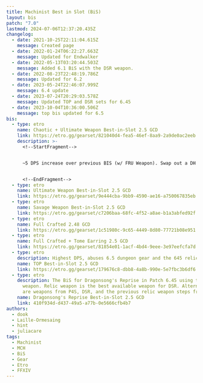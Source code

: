 ```yaml
---
title: Machinist Best in Slot (BiS)
layout: bis
patch: "7.0"
lastmod: 2024-07-06T12:37:20.435Z
changelog:
  - date: 2021-10-25T22:11:04.615Z
    message: Created page
  - date: 2022-01-24T06:22:27.663Z
    message: Updated for Endwalker
  - date: 2022-05-13T03:20:44.503Z
    message: Added 6.1 BiS with the DSR weapon.
  - date: 2022-08-23T22:48:19.786Z
    message: Updated for 6.2
  - date: 2023-05-24T22:46:07.999Z
    message: 6.4 update
  - date: 2023-07-24T20:29:03.578Z
    message: Updated TOP and DSR sets for 6.45
  - date: 2023-10-04T10:36:00.506Z
    message: top bis updated for 6.5
bis:
  - type: etro
    name: Chaotic + Ultimate Weapon Best-in-Slot 2.5 GCD
    link: https://etro.gg/gearset/821040d4-fea5-46ef-8aa9-2a9de0ac2eeb
    description: >-
      <!--StartFragment-->


      ~5 DPS increase over previous BIS (w/ FRU Weapon). Swap out a DH meld for a DET meld on the Augmented Quetzalli Ring.


      <!--EndFragment-->
  - type: etro
    name: Ultimate Weapon Best-in-Slot 2.5 GCD
    link: https://etro.gg/gearset/9e444cba-9bb9-4590-ae16-a750067835eb
  - type: etro
    name: Savage Weapon Best-in-Slot 2.5 GCD
    link: https://etro.gg/gearset/c7206baa-68fc-4f52-a8ae-b1a3abfed92f
  - type: etro
    name: Full Crafted 2.48 GCD
    link: https://etro.gg/gearset/1c51980c-9c65-4449-8d80-77721b08e951
  - type: etro
    name: Full Crafted + Tome Earring 2.5 GCD
    link: https://etro.gg/gearset/81854e01-1acf-4bd4-9eee-3e97eefcfa7d
  - type: etro
    description: Highest DPS, abuses 6.5 dungeon gear and the 645 relic weapon.
    name: TOP Best-in-Slot 2.5 GCD
    link: https://etro.gg/gearset/179676c8-dbb8-4a8b-990e-5e7fbc3b6df6
  - type: etro
    description: The BiS for Dragonsong's Reprise in Patch 6.45 using the Relic
      weapon. Relic weapon is the best available weapon for DSR. Alternatives
      are weapons from P4S, DSR, and the previous relic weapon steps from EW.
    name: Dragonsong's Reprise Best-in-Slot 2.5 GCD
    link: 410f934d-d437-49a5-a77b-0e5666cfb4b7
authors:
  - dook
  - Laille-Ormesaing
  - hint
  - juliacare
tags:
  - Machinist
  - MCH
  - BiS
  - Gear
  - Etro
  - FFXIV
---
```

